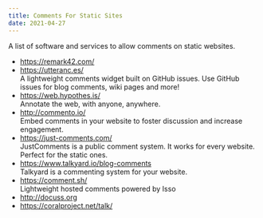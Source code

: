 ```yaml
---
title: Comments For Static Sites
date: 2021-04-27
---
```


A list of software and services to allow comments on static websites.

- https://remark42.com/
- https://utteranc.es/  
  A lightweight comments widget built on GitHub issues. Use GitHub issues for blog comments, wiki pages and more!
- https://web.hypothes.is/  
  Annotate the web, with anyone, anywhere.
- http://commento.io/  
  Embed comments in your website to foster discussion and increase engagement.
- https://just-comments.com/  
  JustComments is a public comment system. It works for every website. Perfect for the static ones.
- https://www.talkyard.io/blog-comments  
  Talkyard is a commenting system for your website.
- https://comment.sh/  
  Lightweight hosted comments powered by Isso
- http://docuss.org
- https://coralproject.net/talk/

